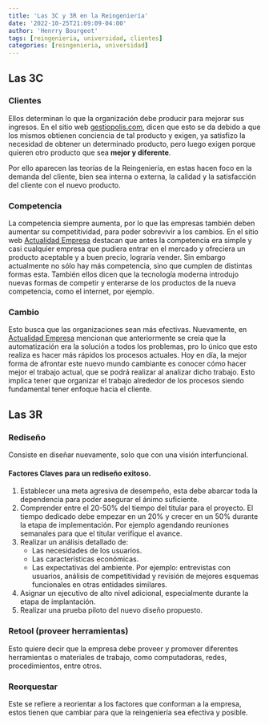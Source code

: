 ```yaml
---
title: 'Las 3C y 3R en la Reingeniería'
date: '2022-10-25T21:09:09-04:00'
author: 'Henrry Bourgeot'
tags: [reingenieria, universidad, clientes]
categories: [reingenieria, universidad]
---
```


## Las 3C

### Clientes

Ellos determinan lo que la organización debe producir para mejorar sus ingresos. En el sitio web [gestiopolis.com](https://www.gestiopolis.com/reingenieria-aplicada), dicen que esto se da debido a que los mismos obtienen conciencia de tal producto y exigen, ya satisfizo la necesidad de obtener un determinado producto, pero luego exigen porque quieren otro producto que sea **mejor y diferente**.

Por ello aparecen las teorías de la Reingeniería, en estas hacen foco en la demanda del cliente, bien sea interna o externa, la calidad y la satisfacción del cliente con el nuevo producto.

### Competencia

La competencia siempre aumenta, por lo que las empresas también deben aumentar su competitividad, para poder sobrevivir a los cambios. En el sitio web [Actualidad Empresa](https://actualidadempresa.com/reingenieria-del-cambio-historia-definiciones-causas-fases-principios-y-tipologia/) destacan que antes la competencia era simple y casi cualquier empresa que pudiera entrar en el mercado y ofreciera un producto aceptable y a buen precio, lograría vender. Sin embargo actualmente no sólo hay más competencia, sino que cumplen de distintas formas esta. También ellos dicen que la tecnología moderna introdujo nuevas formas de competir y enterarse de los productos de la nueva competencia, como el internet, por ejemplo.

### Cambio

Esto busca que las organizaciones sean más efectivas. Nuevamente, en [Actualidad Empresa](https://actualidadempresa.com/reingenieria-del-cambio-historia-definiciones-causas-fases-principios-y-tipologia/) mencionan que anteriormente se creía que la automatización era la solución a todos los problemas, pro lo único que esto realiza es hacer más rápidos los procesos actuales. Hoy en día, la mejor forma de afrontar este nuevo mundo cambiante es conocer cómo hacer mejor el trabajo actual, que se podrá realizar al analizar dicho trabajo. Esto implica tener que organizar el trabajo alrededor de los procesos siendo fundamental tener enfoque hacia el cliente.

## Las 3R

### Rediseño

Consiste en diseñar nuevamente, solo que con una visión interfuncional.

#### Factores Claves para un rediseño exitoso.

1.  Establecer una meta agresiva de desempeño, esta debe abarcar toda la dependencia para poder asegurar el ánimo suficiente.
2.  Comprender entre el 20-50% del tiempo del titular para el proyecto. El tiempo dedicado debe empezar en un 20% y crecer en un 50% durante la etapa de implementación. Por ejemplo agendando reuniones semanales para que el titular verifique el avance.
3.  Realizar un análisis detallado de:
    - Las necesidades de los usuarios.
    - Las características económicas.
    - Las expectativas del ambiente. Por ejemplo: entrevistas con usuarios, análisis de competitividad y revisión de mejores esquemas funcionales en otras entidades similares.
4.  Asignar un ejecutivo de alto nivel adicional, especialmente durante la etapa de implantación.
5.  Realizar una prueba piloto del nuevo diseño propuesto.

### Retool (proveer herramientas)

Esto quiere decir que la empresa debe proveer y promover diferentes herramientas o materiales de trabajo, como computadoras, redes, procedimientos, entre otros.

### Reorquestar

Este se refiere a reorientar a los factores que conforman a la empresa, estos tienen que cambiar para que la reingeniería sea efectiva y posible.
